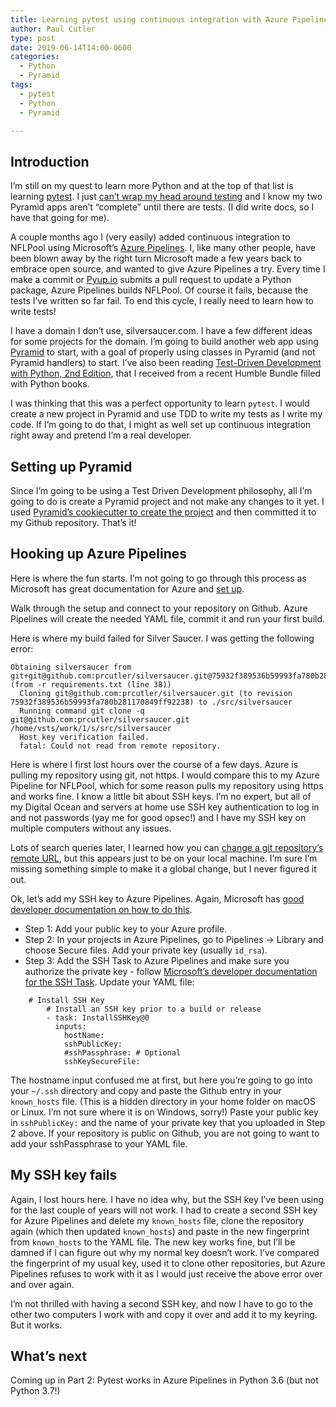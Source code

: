 ```yaml
---
title: Learning pytest using continuous integration with Azure Pipelines (or SSH key hell) - Part 1
author: Paul Cutler
type: post
date: 2019-06-14T14:00-0600
categories:
  - Python
  - Pyramid
tags:
  - pytest
  - Python
  - Pyramid

---
```


## Introduction
I’m still on my quest to learn more Python and at the top of that list is learning [pytest](https://docs.pytest.org/en/latest/).  I just [can’t wrap my head around testing](https://paulcutler.org/blog/learning-how-to-test-in-python-and-pyramid/) and I know my two Pyramid apps aren’t “complete” until there are tests.  (I did write docs, so I have that going for me).

A couple months ago I (very easily) added continuous integration to NFLPool using Microsoft’s [Azure Pipelines](https://azure.microsoft.com/en-us/services/devops/pipelines/).  I, like many other people, have been blown away by the right turn Microsoft made a few years back to embrace open source, and wanted to give Azure Pipelines a try.  Every time I make a commit or [Pyup.io](https://pyup.io/) submits a pull request to update a Python package, Azure Pipelines builds NFLPool.  Of course it fails, because the tests I’ve written so far fail.  To end this cycle, I really need to learn how to write tests!

I have a domain I don’t use, silversaucer.com.  I have a few different ideas for some projects for the domain.  I’m going to build another web app using [Pyramid](https://www.trypyramid.com) to start, with a goal of properly using classes in Pyramid (and not Pyramid handlers) to start.  I’ve also been reading [Test-Driven Development with Python, 2nd Edition](https://www.obeythetestinggoat.com/), that I received from a recent Humble Bundle filled with Python books. 

I was thinking that this was a perfect opportunity to learn `pytest`.  I would create a new project in Pyramid and use TDD to write my tests as I write my code.  If I’m going to do that, I might as well set up continuous integration right away and pretend I’m a real developer.

## Setting up Pyramid

Since I’m going to be using a Test Driven Development philosophy, all I’m going to do is create a Pyramid project and not make any changes to it yet.  I used [Pyramid’s cookiecutter to create the project](https://docs.pylonsproject.org/projects/pyramid/en/1.10-branch/narr/project.html#project-narr) and then committed it to my Github repository.  That’s it!

## Hooking up Azure Pipelines

Here is where the fun starts.  I’m not going to go through this process as Microsoft has great documentation for Azure and [set up](#).

Walk through the setup and connect to your repository on Github.  Azure Pipelines will create the needed YAML file, commit it and run your first build.

Here is where my build failed for Silver Saucer.  I was getting the following error:

	Obtaining silversaucer from git+git@github.com:prcutler/silversaucer.git@75932f389536b59993fa780b281170849ff92238#egg=silversaucer (from -r requirements.txt (line 38))
	  Cloning git@github.com:prcutler/silversaucer.git (to revision 75932f389536b59993fa780b281170849ff92238) to ./src/silversaucer
	  Running command git clone -q git@github.com:prcutler/silversaucer.git /home/vsts/work/1/s/src/silversaucer
	  Host key verification failed.
	  fatal: Could not read from remote repository.

Here is where I first lost hours over the course of a few days.  Azure is pulling my repository using git, not https.  I would compare this to my Azure Pipeline for NFLPool, which for some reason pulls my repository using https and works fine.  I know a little bit about SSH keys.  I’m no expert, but all of my Digital Ocean and servers at home use SSH key authentication to log in and not passwords (yay me for good opsec!) and I have my SSH key on multiple computers without any issues.

Lots of search queries later, I learned how you can [change a git repository’s remote URL](https://help.github.com/en/articles/changing-a-remotes-url#switching-remote-urls-from-https-to-ssh), but this appears just to be on your local machine.  I’m sure I’m missing something simple to make it a global change, but I never figured it out.

Ok, let’s add my SSH key to Azure Pipelines.  Again, Microsoft has [good developer documentation on how to do this](https://docs.microsoft.com/en-us/azure/devops/repos/git/use-ssh-keys-to-authenticate?view=azure-devops#configuration).  

- Step 1:  Add your public key to your Azure profile.
- Step 2: In your projects in Azure Pipelines, go to Pipelines -\> Library and choose Secure files.  Add your private key (usually `id_rsa`). 
- Step 3: Add the SSH Task to Azure Pipelines and make sure you authorize the private key - follow [Microsoft’s developer documentation for the SSH Task](https://docs.microsoft.com/en-us/azure/devops/pipelines/tasks/utility/install-ssh-key?view=azure-devops).  Update your YAML file:

```
	# Install SSH Key
		# Install an SSH key prior to a build or release
		- task: InstallSSHKey@0
		  inputs:
		    hostName: 
		    sshPublicKey: 
		    #sshPassphrase: # Optional
		    sshKeySecureFile: 
```

The hostname input confused me at first, but here you’re going to go into your `~/.ssh` directory and copy and paste the Github entry in your `known_hosts` file.  (This is a hidden directory in your home folder on macOS or Linux.  I’m not sure where it is on Windows, sorry!) Paste your public key in `sshPublicKey:` and the name of your private key that you uploaded in Step 2 above.  If your repository is public on Github, you are not going to want to add your sshPassphrase to your YAML file.

## My SSH key fails

Again, I lost hours here.  I have no idea why, but the SSH key I’ve been using for the last couple of years will not work.  I had to create a second SSH key for Azure Pipelines and delete my `known_hosts` file, clone the repository again (which then updated `known_hosts`) and paste in the new fingerprint from `known_hosts` to the YAML file.  The new key works fine, but I’ll be damned if I can figure out why my normal key doesn’t work.  I’ve compared the fingerprint of my usual key, used it to clone other repositories, but Azure Pipelines refuses to work with it as I would just receive the above error over and over again.

I’m not thrilled with having a second SSH key, and now I have to go to the other two computers I work with and copy it over and add it to my keyring.  But it works.

## What’s next

Coming up in Part 2:  Pytest works in Azure Pipelines in Python 3.6 (but not Python 3.7!)


